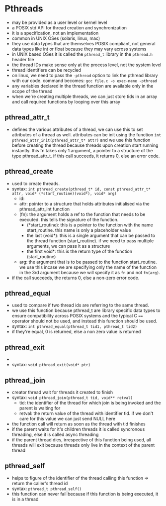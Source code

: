 # Pthreads

- may be provided as a user level or kernel level
- a POSIX std API for thread creation and synchronization
- it is a specification, not an implementation
- common in UNIX OSes (solaris, linux, mac)
- they use data types that are themselves POSIX compliant, not general data types like int or float because they may vary across systems
- in UNIX based OSes it is called the `pthread_t` library in the `pthread.h` header file
- the thread IDs make sense only at the process level, not the system level
- thread identifiers can be recycled
- on linux, we need to pass the `-pthread` option to link the pthread library with our code. command becomes: `gcc file.c -o exec-name -pthread`
- any variables declared in the thread function are available only in the scope of the thread
- when we're creating multiple threads, we can just store tids in an array and call required functions by looping over this array

## pthread_attr_t

- defines the various attributes of a thread, we can use this to set attributes of a thread as well. attributes can be init using the function `int pthread_attr_init(pthread_attr_t* attr)` and we use this function before creating the thread because threads upon creation start running instantly. this fn takes only 1 argument, a pointer to a structure of the type pthread_attr_t. if this call succeeds, it returns 0, else an error code.

## pthread_create

- used to create threads.
- syntax: `int pthread_create(pthread_t* id, const pthread_attr_t* attr, void* (*start_routine)(void*), void* arg)`
  - id:
  - attr: pointer to a structure that holds attributes initialised via the pthread_attr_int function
  - (fn): the argument holds a ref to the function that needs to be executed. this tells the signature of the function.
    - (\*start_routine): this is a pointer to the function with the name start_routine. this name is only a placeholder value
    - the last (void\*): this is a single argument that can be passed to the thread function (start_routine). if we need to pass multiple arguments, we can pass it as a structure
    - the first void\*: this is the return type of the function (start_routine)
  - arg: the argument that is to be passed to the function start_routine. we use this incase we are specifying only the name of the function in the 3rd argument because we will specify it as `fn` and not `fn(arg)`.
- if the call succeeds, the returns 0, else a non-zero error code.

## pthread_equal

- used to compare if two thread ids are referring to the same thread.
- we use this function because pthread_t are library specific data types to ensure compatibility across POSIX systems and the typical C `==` operator should not be used, and instead this function should be used.
- syntax: `int pthread_equal(pthread_t tid1, pthread_t tid2)`
- if they're equal, 0 is returned, else a non zero value is returned

## pthread_exit

-
- syntax: `void pthread_exit(void* ptr)`

## pthread_join

- creator thread wait for threads it created to finish
- syntax: `void pthread_join(pthread_t tid, void** retval)`
  - tid: the identifier of the thread for which join is being invoked and the parent is waiting for
  - retval: the return value of the thread with identifier tid. if we don't care for this value we can just send NULL here
- the function call will return as soon as the thread with tid finishes
- if the parent waits for it's children threads it is called syncronous threading, else it is called async threading
- if the parent thread dies, irrespective of this function being used, all threads will exit because threads only live in the context of the parent thread

## pthread_self

- helps to figure of the identifier of the thread calling this function => return the caller's thread id
- syntax: `pthread_t pthread_self()`
- this function can never fail because if this function is being executed, it is in a thread
